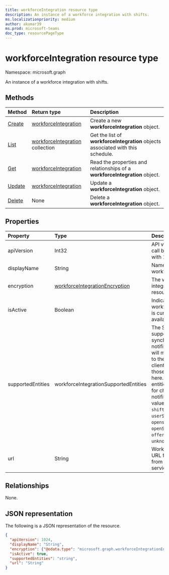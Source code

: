 ```yaml
---
title: workforceIntegration resource type
description: An instance of a workforce integration with shifts.
ms.localizationpriority: medium
author: akumar39
ms.prod: microsoft-teams
doc_type: resourcePageType
---
```


# workforceIntegration resource type

Namespace: microsoft.graph

An instance of a workforce integration with shifts.

## Methods

| Method                                          | Return type                                                | Description                                                                     |
| :---------------------------------------------- | :--------------------------------------------------------- | :------------------------------------------------------------------------------ |
| [Create](../api/workforceintegration-post.md)   | [workforceIntegration](workforceintegration.md)            | Create a new **workforceIntegration** object.                                   |
| [List](../api/workforceintegration-list.md)     | [workforceIntegration](workforceintegration.md) collection | Get the list of **workforceIntegration** objects associated with this schedule. |
| [Get](../api/workforceintegration-get.md)       | [workforceIntegration](workforceintegration.md)            | Read the properties and relationships of a **workforceIntegration** object.     |
| [Update](../api/workforceintegration-update.md) | [workforceIntegration](workforceintegration.md)            | Update a **workforceIntegration** object.                                       |
| [Delete](../api/workforceintegration-delete.md) | None                                                       | Delete a **workforceIntegration** object.                                       |

## Properties

| Property          | Type                                                                | Description                                                                                                                                                                                                                                                                                                                                                                                   |
| :---------------- | :------------------------------------------------------------------ | :-------------------------------------------------------------------------------------------------------------------------------------------------------------------------------------------------------------------------------------------------------------------------------------------------------------------------------------------------------------------------------------------- |
| apiVersion        | Int32                                                               | API version for the call back URL. Start with 1.                                                                                                                                                                                                                                                                                                                                              |
| displayName       | String                                                              | Name of the workforce integration.                                                                                                                                                                                                                                                                                                                                                            |
| encryption        | [workforceIntegrationEncryption](workforceintegrationencryption.md) | The workforce integration encryption resource.                                                                                                                                                                                                                                                                                                                                                |
| isActive          | Boolean                                                             | Indicates whether this workforce integration is currently active and available.                                                                                                                                                                                                                                                                                                               |
| supportedEntities | workforceIntegrationSupportedEntities                               | The Shifts entities supported for synchronous change notifications. Shifts will make a call back to the url provided on client changes on those entities added here. By default, no entities are supported for change notifications. Possible values are: `none`, `shift`, `swapRequest`, `userShiftPreferences`, `openshift`, `openShiftRequest`, `offerShiftRequest`, `unknownFutureValue`. |
| url               | String                                                              | Workforce Integration URL for callbacks from the Shifts service.                                                                                                                                                                                                                                                                                                                              |

## Relationships

None.

## JSON representation

The following is a JSON representation of the resource.

<!-- {
  "blockType": "resource",
  "optionalProperties": [

  ],
  "@odata.type": "microsoft.graph.workforceIntegration"
}-->

```json
{
  "apiVersion": 1024,
  "displayName": "String",
  "encryption": {"@odata.type": "microsoft.graph.workforceIntegrationEncryption"},
  "isActive": true,
  "supportedEntities": "string",
  "url": "String"
}
```

<!-- uuid: 16cd6b66-4b1a-43a1-adaf-3a886856ed98
2019-02-04 14:57:30 UTC -->

<!-- {
  "type": "#page.annotation",
  "description": "workforceIntegration resource",
  "keywords": "",
  "section": "documentation",
  "tocPath": ""
}-->
